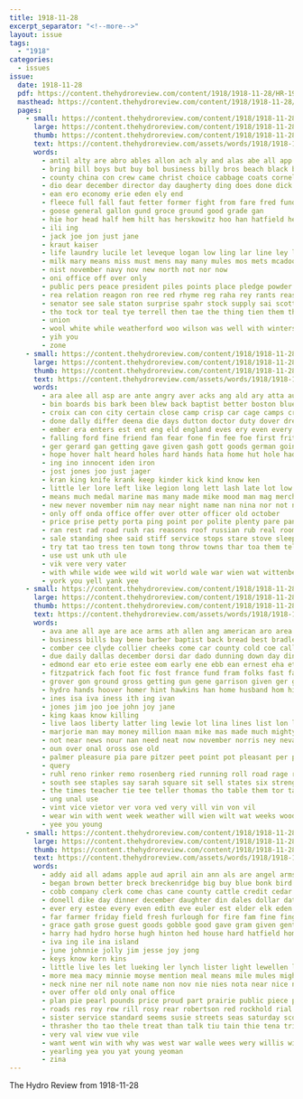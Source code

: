 ```yaml
---
title: 1918-11-28
excerpt_separator: "<!--more-->"
layout: issue
tags:
  - "1918"
categories:
  - issues
issue:
  date: 1918-11-28
  pdf: https://content.thehydroreview.com/content/1918/1918-11-28/HR-1918-11-28.pdf
  masthead: https://content.thehydroreview.com/content/1918/1918-11-28/masthead/HR-1918-11-28.jpg
  pages:
    - small: https://content.thehydroreview.com/content/1918/1918-11-28/small/HR-1918-11-28-01.jpg
      large: https://content.thehydroreview.com/content/1918/1918-11-28/large/HR-1918-11-28-01.jpg
      thumb: https://content.thehydroreview.com/content/1918/1918-11-28/thumbnails/HR-1918-11-28-01.jpg
      text: https://content.thehydroreview.com/assets/words/1918/1918-11-28/HR-1918-11-28-01.txt
      words:
        - antil alty are abro ables allon ach aly and alas abe all app auton anno agent ana artes age ale
        - bring bill boys but buy bol business billy bros beach black bye bee brother bis been broadway bob ber boom big beans
        - county china con crew came christ choice cabbage coats cornelius christian canteen cate charles come course chas cattle clair company car cece clan cat can cot cornell city case
        - dio dear december director day daugherty ding does done dick dungan during
        - ean ero economy erie eden ely end
        - fleece full fall faut fetter former fight from fare fred fund fine fields franz for frank forget far fancy
        - goose general gallon gund groce ground good grade gan
        - hie hor head half hem hilt has herskowitz hoo han hatfield henke high home hen hydro hoe how had health
        - ili ing
        - jack joe jon just jane
        - kraut kaiser
        - life laundry lucile let leveque logan low ling lar line ley last lie live lisle levick lake light living lin
        - milk mary means miss must mens may many mules mos mets mcadoo more morales
        - nist november navy nov new north not nor now
        - oni office off over only
        - public pers peace president piles points place pledge powder power private per pounds pleasant peete pershing punch pare pas pins pay pound pass price pretty point poland
        - rea relation reagon ron ree red rhyme reg raha rey rants reason rain
        - senator see sale staton surprise spahr stock supply sai scott selling special skeet suit soth saving staple suits sugar still savior snow school small sat second secret size start string sieg service soap store she sunday senti schools saturday shine
        - tho tock tor teal tye terrell then tae the thing tien them than tee thrift
        - union
        - wool white while weatherford woo wilson was well with winters waller will want wyatt wine work war wat wearing winter williams wheat
        - yih you
        - zone
    - small: https://content.thehydroreview.com/content/1918/1918-11-28/small/HR-1918-11-28-02.jpg
      large: https://content.thehydroreview.com/content/1918/1918-11-28/large/HR-1918-11-28-02.jpg
      thumb: https://content.thehydroreview.com/content/1918/1918-11-28/thumbnails/HR-1918-11-28-02.jpg
      text: https://content.thehydroreview.com/assets/words/1918/1918-11-28/HR-1918-11-28-02.txt
      words:
        - ara alee all asp are ante angry aver acks ang ald ary atta aud ane alling alo and ave arms
        - bin boards bis bark been blew back baptist better boston blue boys but barracks big bame bar belts bak box bread brick barley boche button bury bang burk bare booth butt bunch bot both began bel breath bull body best bee
        - croix can con city certain close camp crisp car cage camps cross cart chick came come class cave cach cook coffee cold cat center choice cleven carry chance
        - done dally differ deena die days dutton doctor duty dover dread door death day down
        - ember era enters est ent eng eld england eves ery even every ell essen end ean ever eve
        - falling ford fine friend fan fear fone fin fee foe first fritz foret flint fore few fell fand funny fall far friends felt fret free fellow face from fight front font for fon french fost farm fest
        - ger gerard gan getting gave given gash gott goods german going germany glass gone gain gut good greeson grab glad general guard gee grade gund glow ground
        - hope hover halt heard holes hard hands hata home hut hole had hud hon how hed heen hol has hinds hair hum honor half hike hin him hem harder hal habit head hawkins hest hour hang house hydro
        - ing ino innocent iden iron
        - jost jones joo just jager
        - kran king knife krank keep kinder kick kind know ken
        - little ler lore left like legion long lett lash late lot low lat light lich lose leat lave live learned let leather later letter lager large last
        - means much medal marine mas many made mike mood man mag merchant mer mankin mankins maybe mutter minden money mules mall musket mun mans men matter morning miles mere most manger mat more
        - new never november nim nay near night name nan nina nor not neer nett now nish nas nade
        - only off onda office offer over otter officer old october
        - price prise petty porta ping point por polite plenty pare pane pal pals pay pretty people pointe pump pleasant pie part pack
        - ran rest rad road rush ras reasons roof russian rub real room rates rade red rai ruppe reading reason rang run rossin rote regular ross rot rond rough
        - sale standing shee said stiff service stops stare stove sleep see smell sed soon shall sek strate single shingle second song sone say ship sit sick statton spruce seat snow station spark self start square stuff shoe schwein state shad seo sing shoulder shoot save sur sata seen seems still ser stand stover saw shadow
        - try tat tao tress ten town tong throw towns thar toa them tell tough take thea tor tonic then tien trom too thee toh thoe tood toe treat tine tie tho teen talk thou tank thing tool the tee train than taken tay tar thi times
        - use ust unk uth ule
        - vik vere very vater
        - with while wide wee wild wit world wale war wien wat wittenberg write wey water wire welcome warm woods witten ways wooden weeks will went winner ward weak wilder walk wood wate worst wal was word wind wen wall way why west want
        - york you yell yank yee
    - small: https://content.thehydroreview.com/content/1918/1918-11-28/small/HR-1918-11-28-03.jpg
      large: https://content.thehydroreview.com/content/1918/1918-11-28/large/HR-1918-11-28-03.jpg
      thumb: https://content.thehydroreview.com/content/1918/1918-11-28/thumbnails/HR-1918-11-28-03.jpg
      text: https://content.thehydroreview.com/assets/words/1918/1918-11-28/HR-1918-11-28-03.txt
      words:
        - ava ane all aye are ace arms ath allen ang american aro area andy aske apo ask ata aller and ave alor ady agent
        - business bills bay bene barber baptist back bread best bradley billie but banks bee bring bank bunday bess been both bonds bot bottles bro ber board buy bao
        - comber cee clyde collier cheeks come car county cold coe calle cream cor con cal christina caller cole can crow comin cin clair christ chris chase company cater cashier cunningham came check chance cash city cen chain cation chow cousin cane current crosswhite cross cedar
        - due daily dallas december dorsi dar dado dunning down day dinner dey done dick dae deal doing darko dence days davenport daughter
        - edmond ear eto erie estee eom early ene ebb ean ernest eha ethel every
        - fitzpatrick fach foot fic fost france fund fram folks fast farm foster folsom from force fill faire fire fresh florida fairly friday fron fam fancy fie first fea for farra
        - grover gon ground gross getting gun gene garrison given ger good gas glad gill gray gash
        - hydro hands hoover homer hint hawkins han home husband hom hinton hed house hea had hold hunting homes harvey hai harrell hasting has harry hor hen her heen hore held how hina hing
        - ines isa iva iness ith ing ivan
        - jones jim joo joe john joy jane
        - king kaas know killing
        - live laos liberty latter ling lewie lot lina lines list lon laval light lee let lie lunch last lottie less letter land lady lucian lawn
        - marjorie man may money million maan mike mas made much mighty myrtle mier martins martley maar melis maree market miller mote marple matin more mota monte mays martha miss marsh meer mee mean miles mies mitchell
        - not near news nour nan need neat now november norris ney neva neumeyer neo note ned nice ning night north
        - oun over onal oross ose old
        - palmer pleasure pia pare pitzer peet point pot pleasant per parcel plant pho prough poor past pete peg plenty public paton present people prim price pen poste pigeon pauline
        - query
        - ruhl reno rinker remo rosenberg ried running roll road rage ranks rey ridenour roy riley red rath rind rowland regular reel rasher ridge rome
        - south see staples say sarah square sit sell states six strength siefert saturday sable snapp stock scott shawnee sho subject sid sad sales sunday sen sia sheers sailing store stream said state sole sea service staple surplus safo sick sale sol she stocks seed sata sickles sat set spain soon simmons sister
        - the times teacher tie tee teller thomas tho table them tor taken toa try town tote triplett tae take thal tag tye trom than thie top trope tri tok tes trial tia thi tut tine ton toe then
        - ung unal use
        - vint vice vietor ver vora ved very vill vin von vil
        - wear win with went week weather will wien wilt wat weeks woods well worl west wit wheat wal war wee weak want waiter was wyatt wale wife
        - yee you young
    - small: https://content.thehydroreview.com/content/1918/1918-11-28/small/HR-1918-11-28-04.jpg
      large: https://content.thehydroreview.com/content/1918/1918-11-28/large/HR-1918-11-28-04.jpg
      thumb: https://content.thehydroreview.com/content/1918/1918-11-28/thumbnails/HR-1918-11-28-04.jpg
      text: https://content.thehydroreview.com/assets/words/1918/1918-11-28/HR-1918-11-28-04.txt
      words:
        - addy aid all adams apple aud april ain ann als are angel arms appleman audi ard american alt ash accord and allen ald aro ana avent arnt arm
        - began brown better breck breckenridge big buy blue bonk bird baby both balance bot ben barber bull bow brought bis bond briner boots begun boy bones brood bowls bel box bergeon beter but been bert branch brad bonds bob bethel
        - cobb company clerk come chas cane county cattle credit cedar cold cora corn che charley cash cote cousin clyde city coll camp church call coplin can center cate card crue cross cook candies colony
        - donell dike day dinner december daughter din dales dollar date drew dise dog dan days die dew deen dick
        - ever ery estee every even edith eve euler est elder elk eden east edd ean erie
        - far farmer friday field fresh furlough for fire fam fine fingers fish foreman fed from fry fare few fard fuel feathers free farm
        - grace gath grose guest goods gobble good gave gram given gent graber gustafson gone gen goldie gordon gar ground green grain grabe
        - harry had hydro horse hugh hinton hed house hard hatfield home heads haw high hand hundred handsome him hes hing happy hey hot harm holiday hun hay hada hale hack harness harley ham hone honor has hands hail head helen hom how harne
        - iva ing ile ina island
        - june johnnie jolly jim jesse joy jong
        - keys know korn kins
        - little live les let lueking ler lynch lister light lewellen leet laundry last low long los left ley lief lot lunch
        - more mea macy minnie moyse mention meal means mile mules mighty members motter marvin monte main mauk maxfield maize march much made must miss many male miles moots manta monday money milk
        - neck nine ner nil note name non nov nie nies nota near nice nay night new now ning not nol noon november north never
        - over offer old only onal office
        - plan pie pearl pounds price proud part prairie public piece platter pitcher poor pond pilger pillows pickle peel pale president piso pledge point place pier pro
        - roads res roy row rill rosy rear robertson red rockhold rial rates rood riding roan rich rock
        - sister service standard seems susie streets seas saturday scott sugar supply simpson standing sell shoats sunday sat siefert sito speak sun springs stoves sale sed sick sauce seed second self such stuff shannon share sorrel said stove sow soine special sich stella stamps stand stock soon surprise styles sewing ship sargeant school stom saul shaffer sas sam spring still sek swan son save shultz she smooth smoke shi
        - thrasher tho tao thele treat than talk tiu tain thie tena triplett times tone tell toe townsend thrift tom tale too thing table top them the torch tim then
        - very val view vue vile
        - want went win with why was west war walle wees wery willis will while wile white williamson wish woods wife well week won wack way wit writer winter work
        - yearling yea you yat young yeoman
        - zina
---
```


The Hydro Review from 1918-11-28

<!--more-->

